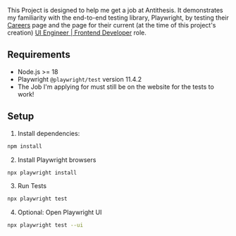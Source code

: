 This Project is designed to help me get a job at Antithesis. It demonstrates my familiarity with the end-to-end testing library, Playwright, by testing their [Careers](https://antithesis.com/company/careers/) page and the page for their current (at the time of this project's creation) [UI Engineer | Frontend Developer](https://antithesis.com/company/careers/?ashby_jid=0f965d12-fa14-487d-a71a-d470247d61fc) role.

## Requirements

- Node.js >= 18
- Playwright `@playwright/test` version 11.4.2
- The Job I'm applying for must still be on the website for the tests to work!

## Setup

1. Install dependencies:

```bash
npm install
```

2. Install Playwright browsers

```bash
npx playwright install
```

3. Run Tests

```bash
npx playwright test
```

4. Optional: Open Playwright UI

```bash
npx playwright test --ui
```
